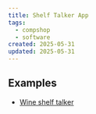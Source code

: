 ```yaml
---
title: Shelf Talker App
tags:
  - compshop
  - software
created: 2025-05-31
updated: 2025-05-31
---
```


## Examples

- [Wine shelf talker](https://wm-shelf-talker.vercel.app/)
